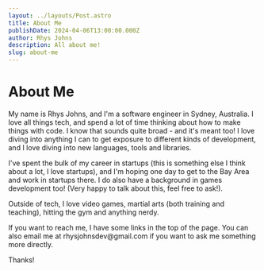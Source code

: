 ```yaml
---
layout: ../layouts/Post.astro
title: About Me
publishDate: 2024-04-06T13:00:00.000Z
author: Rhys Johns
description: All about me!
slug: about-me
---
```


# About Me

My name is Rhys Johns, and I'm a software engineer in Sydney, Australia. I love all things tech, and spend a lot of time thinking about how to make things with code. I know that sounds quite broad - and it's meant too! I love diving into anything I can to get exposure to different kinds of development, and I love diving into new languages, tools and libraries.

I've spent the bulk of my career in startups (this is something else I think about a lot, I love startups), and I'm hoping one day to get to the Bay Area and work in startups there. I do also have a background in games development too! (Very happy to talk about this, feel free to ask!).

Outside of tech, I love video games, martial arts (both training and teaching), hitting the gym and anything nerdy. 

If you want to reach me, I have some links in the top of the page. You can also email me at rhysjohnsdev\@gmail.com if you want to ask me something more directly.

Thanks!
